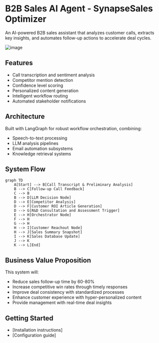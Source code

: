 # B2B Sales AI Agent - SynapseSales Optimizer

An AI-powered B2B sales assistant that analyzes customer calls, extracts key insights, and automates follow-up actions to accelerate deal cycles.

![image](https://www-cms.pipedriveassets.com/futurama-sales-meme.png)

## Features
- Call transcription and sentiment analysis
- Competitor mention detection
- Confidence level scoring
- Personalized content generation
- Intelligent workflow routing
- Automated stakeholder notifications

## Architecture
Built with LangGraph for robust workflow orchestration, combining:
- Speech-to-text processing
- LLM analysis pipelines
- Email automation subsystems
- Knowledge retrieval systems

## System Flow
```mermaid
graph TD
    A[Start] --> B[Call Transcript & Preliminary Analysis]
    B --> C[Follow-up Call Feedback]
    C --> B
    B --> D[LLM Decision Node]
    D --> E[Competitor Analysis]
    D --> F[Customer ROI Article Generation]
    D --> G[R&D Consultation and Assessment Trigger]
    E --> H[Orchestrator Node]
    F --> H
    G --> H
    H --> I[Customer Reachout Node]
    H --> J[Sales Summary Snapshot]
    I --> K[Sales Database Update]
    J --> K
    K --> L[End]
```

## Business Value Proposition
This system will:

- Reduce sales follow-up time by 60-80%
- Increase competitive win rates through timely responses
- Improve deal consistency with standardized processes
- Enhance customer experience with hyper-personalized content
- Provide management with real-time deal insights

## Getting Started
- [Installation instructions]
- [Configuration guide]
